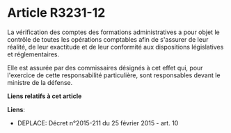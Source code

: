 # Article R3231-12

La vérification des comptes des formations administratives a pour objet le contrôle de toutes les opérations comptables afin
de s'assurer de leur réalité, de leur exactitude et de leur conformité aux dispositions législatives et réglementaires.

Elle est assurée par des commissaires désignés à cet effet qui, pour l'exercice de cette responsabilité particulière, sont
responsables devant le ministre de la défense.

**Liens relatifs à cet article**

**Liens**:

  - DEPLACE: Décret n°2015-211 du 25 février 2015 - art. 10

